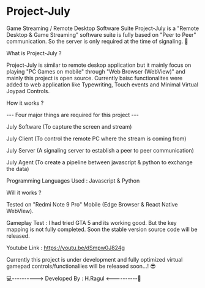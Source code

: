 # Project-July
Game Streaming / Remote Desktop Software Suite
Project-July is a "Remote Desktop & Game Streaming" software suite is fully based on "Peer to Peer" communication. So the server is only required at the time of signaling. 🤝

What is Project-July ?

Project-July is similar to remote deskop application but it mainly focus on playing "PC Games on mobile" through "Web Browser (WebView)" and mainly this project is open source. 
Currently baisc functionalites were added to web application like Typewriting, Touch events and Minimal Virtual Joypad Controls.


How it works ?

--- Four major things are required for this project ---

July Software (To capture the screen and stream)

July Client (To control the remote PC where the stream is coming from)

July Server (A signaling server to establish a peer to peer communication)

July Agent (To create a pipeline between javascript & python to exchange the data)

Programming Languages Used : Javascript & Python


Will it works ?

Tested on "Redmi Note 9 Pro" Mobile (Edge Browser & React Native WebView).

Gameplay Test : I had tried GTA 5 and its working good. But the key mapping is not fully completed. Soon the stable version source code will be released.

Youtube Link : https://youtu.be/dSmpw0J824g

Currently this project is under development and fully optimized virtual gamepad controls/functionaliies will be released soon...! 😎

💻----------> Developed By : H.Ragul <----------📲
